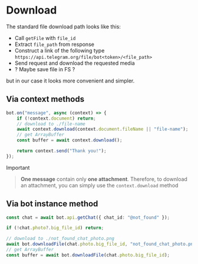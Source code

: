 # Download

The standard file download path looks like this:

-   Call `getFile` with `file_id`
-   Extract `file_path` from response
-   Construct a link of the following type `https://api.telegram.org/file/bot<token>/<file_path>`
-   Send request and download the requested media
-   ? Maybe save file in FS ?

but in our case it looks more convenient and simpler.

## Via context methods

```ts
bot.on("message", async (context) => {
    if (!context.document) return;
    // download to ./file-name
    await context.download(context.document.fileName || "file-name");
    // get ArrayBuffer
    const buffer = await context.download();

    return context.send("Thank you!");
});
```

> [!IMPORTANT]

> **One message** contain only **one attachment**. Therefore, to download an attachment, you can simply use the `context.download` method

## Via bot instance method

```ts
const chat = await bot.api.getChat({ chat_id: "@not_found" });

if (!chat.photo?.big_file_id) return;

// download to ./not_found_chat_photo.png
await bot.downloadFile(chat.photo.big_file_id, "not_found_chat_photo.png");
// get ArrayBuffer
const buffer = await bot.downloadFile(chat.photo.big_file_id);
```
